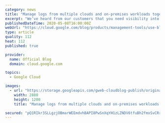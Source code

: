 ```yaml
---
category: news
title: "Manage logs from multiple clouds and on-premises workloads together"
excerpt: "We’ve heard from our customers that you need visibility into metrics and logs from Google Cloud, other clouds, and on-prem in one place. Google Cloud has partnered with Blue Medora to bring you a single solution to save time and money in managing your logs in a single place. Google Cloud’s operations"
publishedDateTime: 2020-05-08T16:00:00Z
webUrl: "https://cloud.google.com/blog/products/management-tools/use-bluemedoras-bindplane-with-google-cloud/"
type: article
quality: 112
heat: 112
published: true

provider:
  name: Official Blog
  domain: cloud.google.com

topics:
  - Google Cloud

images:
  - url: "https://storage.googleapis.com/gweb-cloudblog-publish/original_images/GCP_Management_tools.jpg"
    width: 2880
    height: 1200
    title: "Manage logs from multiple clouds and on-premises workloads together"

secured: "pQ1RIkr3SLLgzjOBmarWEEmdvhBAPI8PwSnXqYH1zLZNDV6tfuBh2fmxSvCRrRt9ZqyieUdK0r81uLd6mcVj8ZAxtuG/KX38cM0zVb6ZtS4xGzTQ7CO8+WPu9N9m0lEmIzJH7UKkRaarWgVoOF5OXFTQ33QvMKIOlWFXbu12dkN6Jw0dS0W7XNgGIwIaHb8wJ0E97dkwhd4l9U+sBGzvD96b4B+ko5YfCcDMwU0WScWu6q+vxp8qYIre2OaRpW9fiCjOrsvecOg3+0WuMxJ1Mlo9QwGVx5TYBttgwrzIENiLuDbuRUOw8J9NLn/7YlrtSSVptOYPPs2PUbeMsma94w==;Eg61DQXwGr+XWiA8hWsc1g=="
---
```


